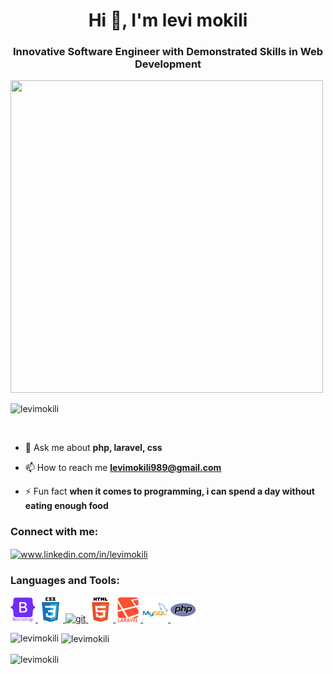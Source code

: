 <meta name="google-site-verification" content="cOkz_DqiS5YSKrmLqD1x74BPnG3of3QkeaBV9UOBhtc" />
<h1 align="center" style="font-font-size:30px">Hi 👋, I'm levi mokili</h1>
<h3 align="center">Innovative Software Engineer with Demonstrated Skills in Web Development</h3>
<img src="https://images.squarespace-cdn.com/content/v1/5769fc401b631bab1addb2ab/1541580611624-TE64QGKRJG8SWAIUS7NS/ke17ZwdGBToddI8pDm48kPoswlzjSVMM-SxOp7CV59BZw-zPPgdn4jUwVcJE1ZvWQUxwkmyExglNqGp0IvTJZamWLI2zvYWH8K3-s_4yszcp2ryTI0HqTOaaUohrI8PI6FXy8c9PWtBlqAVlUS5izpdcIXDZqDYvprRqZ29Pw0o/coding-freak.gif" alt="" srcset="" width="500" height="500">

<p align="left"> <img src="https://komarev.com/ghpvc/?username=levimokili&label=Profile%20views&color=0e75b6&style=flat" alt="levimokili" /> </p>

<p align="left"> <a href="https://twitter.com/" target="blank"><img src="https://img.shields.io/twitter/follow/?logo=twitter&style=for-the-badge" alt="" /></a> </p>



- 💬 Ask me about **php, laravel, css**

- 📫 How to reach me **levimokili989@gmail.com**

- ⚡ Fun fact **when it comes to programming, i can spend a day without eating enough food**

<h3 align="left">Connect with me:</h3>
<p align="left">
<a href="https://linkedin.com/in/www.linkedin.com/in/levimokili" target="blank"><img align="center" src="https://raw.githubusercontent.com/rahuldkjain/github-profile-readme-generator/master/src/images/icons/Social/linked-in-alt.svg" alt="www.linkedin.com/in/levimokili" height="30" width="40" /></a>
</p>

<h3 align="left">Languages and Tools:</h3>
<p align="left">


  
<a href="https://getbootstrap.com" target="_blank" rel="noreferrer"> 
  <img src="https://raw.githubusercontent.com/devicons/devicon/master/icons/bootstrap/bootstrap-plain-wordmark.svg" alt="bootstrap" width="40" height="40"/>
 </a> 
 


<a href="https://www.w3schools.com/css/" target="_blank" rel="noreferrer"> 

  <img src="https://raw.githubusercontent.com/devicons/devicon/master/icons/css3/css3-original-wordmark.svg" alt="css3" width="40" height="40"/>
  
</a> 
<a href="https://git-scm.com/" target="_blank" rel="noreferrer"> 
  <img src="https://www.vectorlogo.zone/logos/git-scm/git-scm-icon.svg" alt="git" width="40" height="40"/> </a> <a href="https://www.w3.org/html/" target="_blank" rel="noreferrer"> 
<img src="https://raw.githubusercontent.com/devicons/devicon/master/icons/html5/html5-original-wordmark.svg" alt="html5" width="40" height="40"/> 
</a> 

<a href="https://laravel.com/" target="_blank" rel="noreferrer">
  <img src="https://raw.githubusercontent.com/devicons/devicon/master/icons/laravel/laravel-plain-wordmark.svg" alt="laravel" width="40" height="40"/> 
</a> 

<a href="https://www.mysql.com/" target="_blank" rel="noreferrer"> 
 <img src="https://raw.githubusercontent.com/devicons/devicon/master/icons/mysql/mysql-original-wordmark.svg" alt="mysql" width="40" height="40"/> 
</a> 



 

<a href="https://www.php.net" target="_blank" rel="noreferrer"> 
 <img src="https://raw.githubusercontent.com/devicons/devicon/master/icons/php/php-original.svg" alt="php" width="40" height="40"/> 
</a> 

 </p>

<p><img align="left" src="https://github-readme-stats.vercel.app/api/top-langs?username=levimokili&show_icons=true&locale=en&layout=compact" alt="levimokili" /></p>

<p>&nbsp;<img align="center" src="https://github-readme-stats.vercel.app/api?username=levimokili&show_icons=true&locale=en" alt="levimokili" /></p>

<p><img align="center" src="https://github-readme-streak-stats.herokuapp.com/?user=levimokili&" alt="levimokili" /></p>
